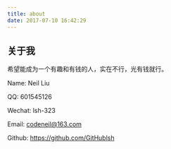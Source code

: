 ```yaml
---
title: about
date: 2017-07-10 16:42:29
---
```

## 关于我

希望能成为一个有趣和有钱的人，实在不行，光有钱就行。


Name: Neil Liu

QQ: 601545126

Wechat: lsh-323

Email: codeneil@163.com

Github: https://github.com/GitHublsh
